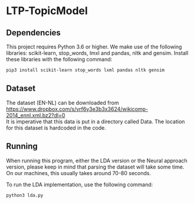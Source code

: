 # LTP-TopicModel

## Dependencies
This project requires Python 3.6 or higher.
We make use of the following libraries:  scikit-learn, stop_words, lmxl and pandas, nltk and gensim. Install these libraries with the following command:
```bash
pip3 install scikit-learn stop_words lxml pandas nltk gensim
```

## Dataset
The dataset (EN-NL) can be downloaded from https://www.dropbox.com/s/vrf6y3e3b3x3624/wikicomp-2014_ennl.xml.bz2?dl=0  
It is imperative that this data is put in a directory called Data. The location for this dataset is hardcoded in the code.  

## Running
When running this program, either the LDA version or the Neural approach version, please keep in mind that parsing the dataset will take some time. On our machines, this usually takes around 70-80 seconds.

To run the LDA implementation, use the following command:
```bash
python3 lda.py
```